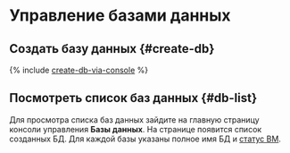 # Управление базами данных

## Создать базу данных {#create-db}

{% include [create-db-via-console](../../_includes/ydb/create-db-via-console.md) %}

## Посмотреть список баз данных {#db-list}

Для просмотра списка баз данных зайдите на главную страницу консоли управления **Базы данных**.
На странице появится список созданных БД. Для каждой базы указаны полное имя БД и [статус ВМ](../../compute/concepts/vm-statuses.md).